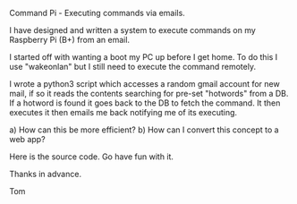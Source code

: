 Command Pi  - Executing commands via emails.

I have designed and written a system to execute commands on my Raspberry Pi (B+) from an email.

I started off with wanting a boot my PC up before I get home. To do this I use "wakeonlan" but I still need to execute the command remotely. 

I wrote a python3 script which accesses a random gmail account for new mail, if so it reads the contents searching for pre-set "hotwords" from a DB. If a hotword is found it goes back to the DB to fetch the command. It then executes it then emails me back notifying me of its executing.

a) How can this be more efficient?
b) How can I convert this concept to a web app?  

Here is the source code. Go have fun with it.

Thanks in advance.

Tom﻿
